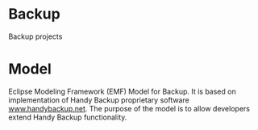 # Backup
Backup projects

# Model

Eclipse Modeling Framework (EMF) Model for Backup.
It is based on implementation of Handy Backup proprietary software www.handybackup.net.
The purpose of the model is to allow developers extend Handy Backup functionality.
